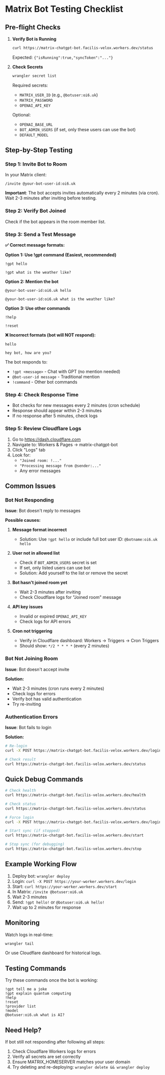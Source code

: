 # Matrix Bot Testing Checklist

## Pre-flight Checks

1. **Verify Bot is Running**
   ```bash
   curl https://matrix-chatgpt-bot.facilis-velox.workers.dev/status
   ```
   Expected: `{"isRunning":true,"syncToken":"..."}`

2. **Check Secrets**
   ```bash
   wrangler secret list
   ```
   Required secrets:
   - `MATRIX_USER_ID` (e.g., `@botuser:oi6.uk`)
   - `MATRIX_PASSWORD`
   - `OPENAI_API_KEY`

   Optional:
   - `OPENAI_BASE_URL`
   - `BOT_ADMIN_USERS` (if set, only these users can use the bot)
   - `DEFAULT_MODEL`

## Step-by-Step Testing

### Step 1: Invite Bot to Room

In your Matrix client:
```
/invite @your-bot-user-id:oi6.uk
```

**Important**: The bot accepts invites automatically every 2 minutes (via cron).
Wait 2-3 minutes after inviting before testing.

### Step 2: Verify Bot Joined

Check if the bot appears in the room member list.

### Step 3: Send a Test Message

**✅ Correct message formats:**

**Option 1: Use !gpt command (Easiest, recommended)**
```
!gpt hello
```

```
!gpt what is the weather like?
```

**Option 2: Mention the bot**
```
@your-bot-user-id:oi6.uk hello
```

```
@your-bot-user-id:oi6.uk what is the weather like?
```

**Option 3: Use other commands**
```
!help
```

```
!reset
```

**❌ Incorrect formats (bot will NOT respond):**

```
hello
```

```
hey bot, how are you?
```

The bot responds to:
- `!gpt <message>` - Chat with GPT (no mention needed)
- `@bot-user-id message` - Traditional mention
- `!command` - Other bot commands

### Step 4: Check Response Time

- Bot checks for new messages every 2 minutes (cron schedule)
- Response should appear within 2-3 minutes
- If no response after 5 minutes, check logs

### Step 5: Review Cloudflare Logs

1. Go to https://dash.cloudflare.com
2. Navigate to: Workers & Pages → matrix-chatgpt-bot
3. Click "Logs" tab
4. Look for:
   - `"Joined room: !..."`
   - `"Processing message from @sender:..."`
   - Any error messages

## Common Issues

### Bot Not Responding

**Issue**: Bot doesn't reply to messages

**Possible causes:**

1. **Message format incorrect**
   - Solution: Use `!gpt hello` or include full bot user ID: `@botname:oi6.uk hello`

2. **User not in allowed list**
   - Check if `BOT_ADMIN_USERS` secret is set
   - If set, only listed users can use bot
   - Solution: Add yourself to the list or remove the secret

3. **Bot hasn't joined room yet**
   - Wait 2-3 minutes after inviting
   - Check Cloudflare logs for "Joined room" message

4. **API key issues**
   - Invalid or expired `OPENAI_API_KEY`
   - Check logs for API errors

5. **Cron not triggering**
   - Verify in Cloudflare dashboard: Workers → Triggers → Cron Triggers
   - Should show: `*/2 * * * *` (every 2 minutes)

### Bot Not Joining Room

**Issue**: Bot doesn't accept invite

**Solution:**
- Wait 2-3 minutes (cron runs every 2 minutes)
- Check logs for errors
- Verify bot has valid authentication
- Try re-inviting

### Authentication Errors

**Issue**: Bot fails to login

**Solution:**
```bash
# Re-login
curl -X POST https://matrix-chatgpt-bot.facilis-velox.workers.dev/login

# Check result
curl https://matrix-chatgpt-bot.facilis-velox.workers.dev/status
```

## Quick Debug Commands

```bash
# Check health
curl https://matrix-chatgpt-bot.facilis-velox.workers.dev/health

# Check status
curl https://matrix-chatgpt-bot.facilis-velox.workers.dev/status

# Force login
curl -X POST https://matrix-chatgpt-bot.facilis-velox.workers.dev/login

# Start sync (if stopped)
curl https://matrix-chatgpt-bot.facilis-velox.workers.dev/start

# Stop sync (for debugging)
curl https://matrix-chatgpt-bot.facilis-velox.workers.dev/stop
```

## Example Working Flow

1. Deploy bot: `wrangler deploy`
2. Login: `curl -X POST https://your-worker.workers.dev/login`
3. Start: `curl https://your-worker.workers.dev/start`
4. In Matrix: `/invite @botuser:oi6.uk`
5. Wait 2-3 minutes
6. Send: `!gpt hello!` or `@botuser:oi6.uk hello!`
7. Wait up to 2 minutes for response

## Monitoring

Watch logs in real-time:
```bash
wrangler tail
```

Or use Cloudflare dashboard for historical logs.

## Testing Commands

Try these commands once the bot is working:

```
!gpt tell me a joke
!gpt explain quantum computing
!help
!reset
!provider list
!model
@botuser:oi6.uk what is AI?
```

## Need Help?

If bot still not responding after following all steps:

1. Check Cloudflare Workers logs for errors
2. Verify all secrets are set correctly
3. Ensure MATRIX_HOMESERVER matches your user domain
4. Try deleting and re-deploying: `wrangler delete && wrangler deploy`
